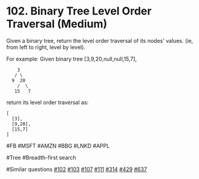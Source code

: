 # 102. Binary Tree Level Order Traversal (Medium)

Given a binary tree, return the level order traversal of its nodes' values. (ie, from left to right, level by level).

For example:
Given binary tree [3,9,20,null,null,15,7],
```
    3
   / \
  9  20
    /  \
   15   7
```
return its level order traversal as:
```
[
  [3],
  [9,20],
  [15,7]
]
```

#FB #MSFT #AMZN #BBG #LNKD #APPL

#Tree #Breadth-first search

#Similar questions [#102](../p102m/README.md) [#103](../p103m/README.md) [#107](../p107e/README.md) [#111](../p111e/README.md) [#314](../p314m/README.md) [#429](../p429e/README.md) [#637](../p637e/README.md)
